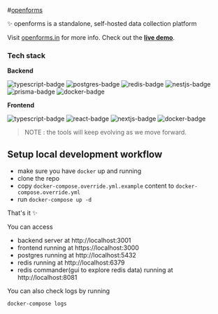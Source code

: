 #[openforms](https://openforms.in)


✨ openforms is a standalone, self-hosted data collection platform

Visit [openforms.in](https://openforms.in) for more info. Check out the [**live demo**](https://demo.openforms.in).

### Tech stack

**Backend**

![typescript-badge](https://img.shields.io/badge/TypeScript-007ACC?style=for-the-badge&logo=typescript&logoColor=white) ![postgres-badge](https://img.shields.io/badge/PostgreSQL-316192?style=for-the-badge&logo=postgresql&logoColor=white) ![redis-badge](https://img.shields.io/badge/redis-%23DD0031.svg?&style=for-the-badge&logo=redis&logoColor=white) ![nestjs-badge](https://img.shields.io/badge/nestjs-E0234E?style=for-the-badge&logo=nestjs&logoColor=white) ![prisma-badge](https://img.shields.io/badge/Prisma-3982CE?style=for-the-badge&logo=Prisma&logoColor=white) ![docker-badge](https://img.shields.io/badge/Docker-2CA5E0?style=for-the-badge&logo=docker&logoColor=white)


**Frontend**

![typescript-badge](https://img.shields.io/badge/TypeScript-007ACC?style=for-the-badge&logo=typescript&logoColor=white) ![react-badge](https://img.shields.io/badge/React-20232A?style=for-the-badge&logo=react&logoColor=61DAFB) ![nextjs-badge](https://img.shields.io/badge/next.js-000000?style=for-the-badge&logo=nextdotjs&logoColor=white)
![docker-badge](https://img.shields.io/badge/Docker-2CA5E0?style=for-the-badge&logo=docker&logoColor=white)



> NOTE : the tools will keep evolving as we move forward.

## Setup local development workflow

- make sure you have `docker` up and running
- clone the repo
- copy `docker-compose.override.yml.example` content to `docker-compose.override.yml`
- run `docker-compose up -d`

That's it ✨

You can access

- backend server at http://localhost:3001
- frontend running at https://localhost:3000
- postgres running at http://localhost:5432
- redis running at http://localhost:6379
- redis commander(gui to explore redis data) running at http://localhost:8081

You can also check logs by running

```sh
docker-compose logs
```
